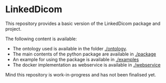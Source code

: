 # LinkedDicom

This repository provides a basic version of the LinkedDicom package and project.

The following content is available:
* The ontology used is available in the folder [./ontology](./ontology).
* The main contents of the python package are available in [./package](./package)
* An example for using the package is available in [./examples](./examples)
* The docker implementation as webservice is available in [./webservice](./webservice)

Mind this repository is work-in-progress and has not been finalised yet.